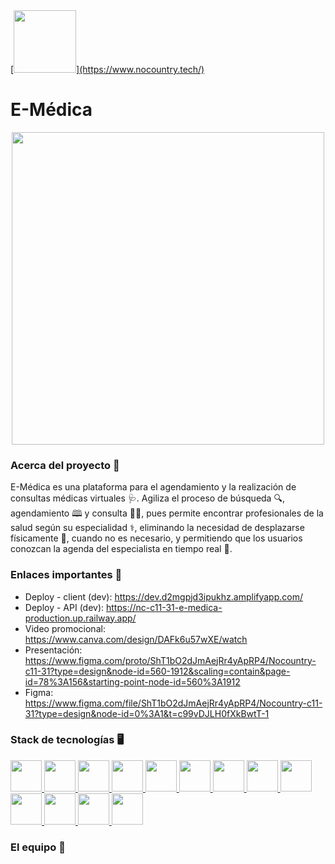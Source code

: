 <div align="left">
 <a href="https://www.nocountry.tech/">
    [<img src="https://github.com/No-Country/NC-C11-31-E-Medica/assets/108427945/80082a3a-10ac-4cb8-8665-6ab98efbae88" width="100">](https://www.nocountry.tech/)
 </a>
</div>

# **E-Médica** #
<div align="center">
  <a href="https://dev.d2mgpjd3ipukhz.amplifyapp.com/">
    <img src="https://github.com/No-Country/NC-C11-31-E-Medica/assets/108427945/12c125ef-3130-4cde-95d6-1c5be99484db"   width="500">
  </a>
</div>

### Acerca del proyecto 📜 ###
E-Médica es una plataforma para el agendamiento y la realización de consultas médicas virtuales 🩺. Agiliza el proceso de búsqueda 🔍, agendamiento 🕮 y consulta 👨‍⚕️, pues permite encontrar profesionales de la salud según su especialidad ⚕️, eliminando la necesidad de desplazarse físicamente 🚗, cuando no es necesario, y permitiendo que los usuarios conozcan la agenda del especialista en tiempo real 📆.

### Enlaces importantes 🔗 ###
- Deploy - client (dev): https://dev.d2mgpjd3ipukhz.amplifyapp.com/ 
- Deploy - API (dev): https://nc-c11-31-e-medica-production.up.railway.app/
- Video promocional: https://www.canva.com/design/DAFk6u57wXE/watch
- Presentación: https://www.figma.com/proto/ShT1bO2dJmAejRr4yApRP4/Nocountry-c11-31?type=design&node-id=560-1912&scaling=contain&page-id=78%3A156&starting-point-node-id=560%3A1912
- Figma: https://www.figma.com/file/ShT1bO2dJmAejRr4yApRP4/Nocountry-c11-31?type=design&node-id=0%3A1&t=c99vDJLH0fXkBwtT-1

### Stack de tecnologías 🖥️ ###
 <a href="https://developer.mozilla.org/en-US/docs/Web/JavaScript">
  <img src="https://user-images.githubusercontent.com/108427945/220447577-2d40e53b-d911-4919-9df8-1a832e7264e1.png" width="50" height="50" >
 </a>
 <a href="https://www.typescriptlang.org/">
   <img src="https://user-images.githubusercontent.com/108427945/220797241-e4531353-02ae-4f36-960e-a90259867b9f.png" width="50" height="50" >
 </a>
 <a href="https://developer.mozilla.org/en-US/docs/Web/HTML">
  <img src="https://user-images.githubusercontent.com/108427945/220448197-9361ad94-2867-4aca-8bcd-3a4ddb2b499c.png" width="50" height="50" >
 </a>
 <a href="https://developer.mozilla.org/en-US/docs/Web/CSS">
  <img src="https://user-images.githubusercontent.com/108427945/220448406-7bcd41a4-e0c3-4d97-8901-6ec45c3effa5.png" width="50" height="50" >
 </a>
 <a href="https://sass-lang.com/">
  <img src="https://github.com/No-Country/NC-C11-31-E-Medica/assets/108427945/a8de593a-fa52-4859-acc8-8fe53ea4ff25" width="50" height="50" >
 </a>
 <a href="https://www.mongodb.com/">
   <img src="https://user-images.githubusercontent.com/108427945/220798061-16bd9b8a-e763-4004-b95a-1bfecd456404.png" width="50" height="50" >
 </a>
 <a href="https://mongoosejs.com/">
   <img src="https://user-images.githubusercontent.com/108427945/220798508-6728ea7d-e461-4df5-a24a-f6a378dca838.png" width="50" height="50" >
 </a>
 <a href="https://nodejs.org/en/">
  <img src="https://user-images.githubusercontent.com/108427945/220450396-5786cd98-e2ce-47e8-b15f-056a251bd01b.png" width="50" height="50" >
 </a>
 <a href="https://expressjs.com/">
  <img src="https://user-images.githubusercontent.com/108427945/220450657-a17aca01-f90d-4843-9137-20bca9668a22.png" width="50" height="50" >
 </a>
 <a href="https://reactjs.org/">
  <img src="https://user-images.githubusercontent.com/108427945/220451016-cfb63adb-0aa4-493a-bef0-e090e301b3b1.png" width="50" height="50" >
 </a>
 <a href="https://nextjs.org/">
  <img src="https://github.com/No-Country/NC-C11-31-E-Medica/assets/108427945/53cf1403-17ad-4dc2-bae2-961cbe4bb179" width="50" height="50" >
 </a>
 <a href="https://railway.app/">
  <img src="https://github.com/No-Country/NC-C11-31-E-Medica/assets/108427945/d4f1c843-00d0-4a67-b5a3-780e35afd882" width="50" height="50" >
 </a>
 <a href="https://aws.amazon.com/amplify/hosting/?nc1=h_ls">
  <img src="https://github.com/No-Country/NC-C11-31-E-Medica/assets/108427945/dcfa840a-7dae-4e4f-b99b-de80cbb59916" width="50" height="50" >
 </a>

### El equipo 🚩 ###
